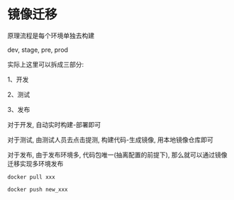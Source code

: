 # 镜像迁移

原理流程是每个环境单独去构建

dev, stage, pre, prod

实际上这里可以拆成三部分:

1、开发

2、测试

3、发布



对于开发, 自动实时构建-部署即可

对于测试, 由测试人员去点击提测, 构建代码-生成镜像, 用本地镜像仓库即可

对于发布, 由于发布环境多, 代码包唯一(抽离配置的前提下), 那么就可以通过镜像迁移实现多环境发布

```
docker pull xxx

docker push new_xxx
```
